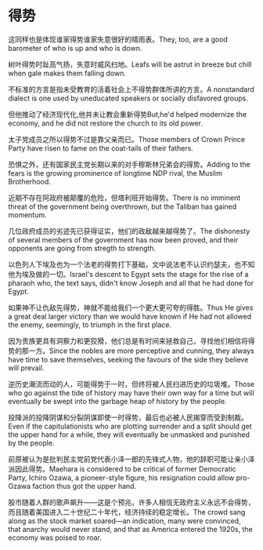 # 得势

<p><span class="chinese">这同样也是体现谁家得势谁家失意很好的晴雨表。</span><span class="english">They, too, are a good barometer of who is up and who is down.</span></p>

<p><span class="chinese">树叶得势时趾高气扬，失意时威风扫地。</span><span class="english">Leafs will be astrut in breeze but chill when gale makes them falling down.</span></p>

<p><span class="chinese">不标准的方言是指未受教育的活着社会上不得势群体所讲的方言。</span><span class="english">A nonstandard dialect is one used by uneducated speakers or socially disfavored groups.</span></p>

<p><span class="chinese">但他推动了经济现代化,他并未让教会重新得势</span><span class="english">But,he'd helped modernize the economy, and he did not restore the church to its old power.</span></p>

<p><span class="chinese">太子党成员之所以得势不过是靠父亲而已。</span><span class="english">Those members of Crown Prince Party have risen to fame on the coat-tails of their fathers.</span></p>

<p><span class="chinese">恐惧之外，还有国家民主党长期以来的对手穆斯林兄弟会的得势。</span><span class="english">Adding to the fears is the growing prominence of longtime NDP rival, the Muslim Brotherhood.</span></p>

<p><span class="chinese">近期不存在阿政府被颠覆的危险，但塔利班开始得势。</span><span class="english">There is no imminent threat of the government being overthrown, but the Taliban has gained momentum.</span></p>

<p><span class="chinese">几位政府成员的劣迹先已获得证实，他们的政敌越来越得势了。</span><span class="english">The dishonesty of several members of the government has now been proved, and their opponents are going from stregth to strength.</span></p>

<p><span class="chinese">以色列人下埃及也为一个法老的得势打下基础，文中说法老不认识约瑟夫，也不知他为埃及做的一切。</span><span class="english">Israel's descent to Egypt sets the stage for the rise of a pharaoh who, the text says, didn't know Joseph and all that he had done for Egypt.</span></p>

<p><span class="chinese">如果神不让仇敌先得势，神就不能给我们一个更大更可夸的得胜。</span><span class="english">Thus He gives a great deal larger victory than we would have known if He had not allowed the enemy, seemingly, to triumph in the first place.</span></p>

<p><span class="chinese">因为贵族更具有洞察力和更狡猾，他们总是有时间来拯救自己，寻找他们相信将得势的那一方。</span><span class="english">Since the nobles are more perceptive and cunning, they always have time to save themselves, seeking the favours of the side they believe will prevail.</span></p>

<p><span class="chinese">逆历史潮流而动的人，可能得势于一时，但终将被人民扫进历史的垃圾堆。</span><span class="english">Those who go against the tide of history may have their own way for a time but will eventually be swept into the garbage heap of history by the people.</span></p>

<p><span class="chinese">投降派的投降阴谋和分裂阴谋即使一时得势，最后也必被人民揭穿而受到制裁。</span><span class="english">Even if the capitulationists who are plotting surrender and a split should get the upper hand for a while, they will eventually be unmasked and punished by the people.</span></p>

<p><span class="chinese">前原被认为是批判民主党前党代表小泽一郎的先锋式人物，他的辞职可能让亲小泽派因此得势。</span><span class="english">Maehara is considered to be critical of former Democratic Party, Ichiro Ozawa, a pioneer-style figure, his resignation could allow pro-Ozawa faction thus got the upper hand.</span></p>

<p><span class="chinese">股市随着人群的歌声飙升——这是个预兆，许多人相信无政府主义永远不会得势，而且随着美国进入二十世纪二十年代，经济持续的稳定增长。</span><span class="english">The crowd sang along as the stock market soared—an indication, many were convinced, that anarchy would never stand, and that as America entered the 1920s, the economy was poised to roar.</span></p>

